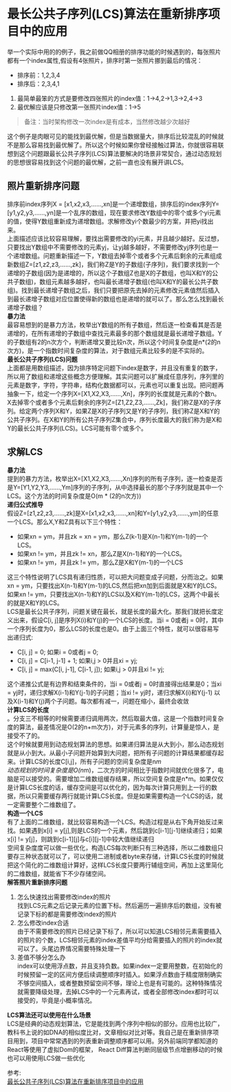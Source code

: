 # 最长公共子序列(LCS)算法在重新排序项目中的应用
举一个实际中用的的例子，我之前做QQ相册的排序功能的时候遇到的，每张照片都有一个index属性,假设有4张照片，排序时第一张照片挪到最后的情况：  
- 排序前：1,2,3,4
- 排序后：2,3,4,1

1. 最简单最笨的方式是要修改四张照片的index值：1->4,2->1,3->2,4->3
2. 最优解应该是只修改第一张照片index值：1->5

> 备注：当时架构修改一次index是有成本，当然修改越少次越好

这个例子是肉眼可见的能找到最优解，但是当数据量大，排序后比较混乱的时候就不是那么容易找到最优解了。所以这个时候如果你曾经接触过算法，你就很容易联想到这个问题跟最长公共子序列(LCS)算法要解决的场景非常契合，通过动态规划的思想很容易找到这个问题的最优解，之前一直也没有展开讲LCS。  

## 照片重新排序问题
排序前index序列X = [x1,x2,x3,……,xn]是一个递增数组，排序后的index序列Y= [y1,y2,y3,……,yn]是一个乱序的数组，现在要求修改Y数组中的零个或多个yi元素的值，使得Y数组重新成为递增数组。求解修改yi个数最少的方案，并把yi找出来。  
上面描述应该比较容易理解，要找出需要修改的yi元素，并且越少越好。反过想，只要找出Y数组中不需要修改的元素yj，让yj越多越好，不需要修改yj序列也是一个递增数组。问题重新描述一下，Y数组去掉零个或者多个元素后剩余的元素组成新数组Z=[z1,z2,z3,……,zk]，我们称Z是Y的子数组(子序列)，我们要求找到一个递增的子数组(因为是递增的，所以这个子数组Z也是X的子数组，也叫X和Y的公共子数组)，数组元素越多越好，也叫最长递增子数组(也叫X和Y的最长公共子数组)。找到最长递增子数组之后，我们只要把原先去掉的元素修改元素值然后插入到最长递增子数组对应位置使得新的数组也是递增的就可以了。那么怎么找到最长递增子数组？  
**暴力法**  
最容易想到的是暴力方法，枚举出Y数组的所有子数组，然后逐一检查看其是否是递增的，在所有递增的子数组中查找元素最多的那个数组就是最长递增子数组。Y的子数组有2的n次方个，判断递增又要比较n次，所以这个时间复杂度是n*(2的n次方)，是一个指数时间复杂度的算法，对于数组元素比较多的是不实际的。  
**最长公共子序列(LCS)问题**  
上面都是用数组描述，因为排序特定问题下index是数字，并且没有重复的数字，所以用了数组和递增这些概念方便理解。其实问题可以扩展成任意序列，序列里的元素是数字，字符，字符串，结构化数据都可以，元素也可以重复出现。把问题再抽象一下，给定一个序列X=[X1,X2,X3,……,Xn]，序列的长度就是元素的个数n。X去掉零个或者多个元素后剩余的序列Z=[Z1,Z2,Z3,……,Zk]，我们称Z是X的子序列。给定两个序列X和Y，如果Z是X的子序列又是Y的子序列，我们称Z是X和Y的公共子序列。在X和Y的所有公共子序列Z集合中，序列长度最大的我们称为是X和Y的最长公共子序列(LCS)。LCS可能有零个或多个。  
## 求解LCS 
**暴力法**  
提到的暴力方法，枚举出X=[X1,X2,X3,……,Xn]序列的所有子序列，逐一检查是否是Y=[Y1,Y2,Y3,……,Ym]序列的子序列，从中选择最长的那个子序列就是其中一个LCS。这个方法的时间复杂度是O(m * (2的n次方))  
**递归公式推导**  
假设Z=[z1,z2,z3,……,zk]是X=[x1,x2,x3,……,xn]和Y=[y1,y2,y3,……,ym]的任意一个LCS。那么X,Y和Z具有以下三个特性：  
- 如果xn = ym，并且zk = xn = ym，那么Z(k-1)是X(n-1)和Y(m-1)的一个LCS。
- 如果xn != ym，并且zk != xn，那么Z是X(n-1)和Y的一个LCS。
- 如果xn != ym，并且zk != ym，那么Z是X和Y(m-1)的一个LCS

这三个特性说明了LCS具有递归性质，可以把大问题变成子问题，分而治之。如果xn = ym，只要找出X(n-1)和Y(m-1)的LCS,然后把xn加到后面就是X和Y的LCS。如果xn != ym，只要找出X(n-1)和Y的LCS以及X和Y(m-1)的LCS，这两个中最长的就是X和Y的LCS。  
LCS是最长公共子序列，问题关键在最长，就是长度的最大化。那我们就把长度定义出来，假设C[i, j]是序列X(i)和Y(j)的一个LCS的长度。当i = 0或者j = 0时，其中一个序列长度为0，那么LCS的长度也是0。由于上面三个特性，就可以很容易写出递归式:  
- C[i, j] = 0; 如果i = 0或者j = 0;
- C[i, j] = C[i-1, j-1] + 1; 如果i,j > 0并且xi = yj;
- C[i, j] = max(C[i, j-1], C[i-1, j]); 如果i,j > 0并且xi != yj;

这个递推公式是有边界和结束条件的，当i = 0或者j = 0时直接得出结果是0；当xi = yj时，递归求解X(i-1)和Y(j-1)的子问题；当xi != yj时，递归求解X(i)和Y(j-1) 以及X(i-1)和Y(j)两个子问题。每次都有减一，问题在缩小，最终会收敛  
**计算LCS的长度**  
。分支三不相等的时候需要递归调用两次，然后取最大值，这是一个指数时间复杂度的算法，最差情况是O(2的n+m次方)，对于元素多的序列，计算量是惊人，是接受不了的。  
这个时候就要用到动态规划算法的思想。如果递归算法是从大到小，那么动态规划就是从小到大。从最小子问题开始算到大问题，把所有子问题的计算结果都缓存起来。计算LCS的长度C[i,j]，所有子问题的空间复杂度是n*m  
动态规划的时间复杂度是O(n*m)，二次方的时间相比于指数时间就优化很多了，电脑是可以接受的。需要增加二维数组缓存结果，所以空间复杂度是n*m。如果仅仅是计算LCS长度的话，缓存空间是可以优化的，因为每次计算只用到上一行的数据，所以只需要缓存两行就能计算LCS长度。但是如果需要构造一个LCS的话，就一定需要整个二维数组了。  
**构造一个LCS**  
有了上面的二维数组，就比较容易构造一个LCS。构造过程是从右下角开始反过来找。如果遇到x[i] = y[j],则是LCS的一个元素，然后跳到c[i-1][j-1]继续递归；如果x[i] != y[j]，则跳到c[i-1][j]与c[i][j-1]中较大值继续递归  
空间复杂度度可以做一些优化，构造LCS每次判断只有三种选择，所以二维数组只要存三种状态就可以了，可以使用二进制或者byte来存储，计算LCS长度的时候就把这个简化的二维数组计算好，这样LCS长度只要两行辅组空间，再加上这里简化的二维数组，就能省下不少存储空间。  
**解答照片重新排序问题**  
1. 怎么快速找出需要修改index的照片  
   找到LCS元素之后记录元素的位置下标。然后遍历一遍排序后的数组，没有被记录下标的都是需要修改index的照片
2. 怎么修改index合适  
   由于不需要修改的照片已经记录下标了，所以可以知道LCS相邻元素需要插入的照片的个数，LCS相邻元素的index差值平均分给需要插入的照片的index就可以了。头尾边界情况需要特殊处理一下
3. 差值不够分怎么办  
   index可以使用浮点数，并且支持负数。如果index一定要用整数，在初始化的时候预留一定的区间方便后续调整顺序时插入。如果浮点数由于精度限制确实不够空间插入，或者整数预留空间不够，理论上也是有可能的。这种特殊情况就需要降级处理，去掉LCS中的一个元素再试，或者全部修改index都时可以接受的，毕竟是小概率情况。

**LCS算法还可以使用在什么场景**  
LCS是经典的动态规划算法，它是能找到两个序列中相似的部分。应用也比较广，教科书上说的如DNA的相似度比对，文章相似对比对等。我自己是在重新排序项目用到，项目中常常遇到的列表重新调整顺序都可以用。另外前端同学都知道的React等使用了虚拟Dom的框架， React Diff算法判断同层级节点增删移动的时候也可以用使用LCS做一些优化

参考:  
[最长公共子序列(LCS)算法在重新排序项目中的应用](https://mp.weixin.qq.com/s/JKI1uCsX9PRdfZ1eFR_Cbw)
